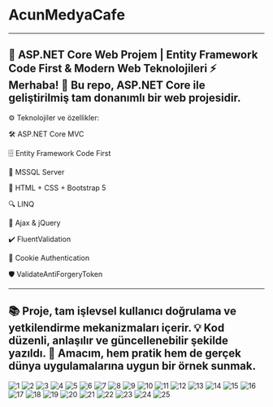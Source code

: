 # AcunMedyaCafe
---------------------------------------------------------------------------------------
🚀 ASP.NET Core Web Projem | Entity Framework Code First & Modern Web Teknolojileri ⚡
Merhaba! 👋 Bu repo, ASP.NET Core ile geliştirilmiş tam donanımlı bir web projesidir.
---------------------------------------------------------------------------------------

⚙️ Teknolojiler ve özellikler:

🛠 ASP.NET Core MVC

🗄 Entity Framework Code First 

💾 MSSQL Server

🎨 HTML + CSS + Bootstrap 5

🔍 LINQ 

🔄 Ajax & jQuery 

✔️ FluentValidation 

🔐 Cookie Authentication

🛡 ValidateAntiForgeryToken

---------------------------------------------------------------------------------------
📚 Proje, tam işlevsel kullanıcı doğrulama ve yetkilendirme mekanizmaları içerir.
💡 Kod düzenli, anlaşılır ve güncellenebilir şekilde yazıldı.
🎯 Amacım, hem pratik hem de gerçek dünya uygulamalarına uygun bir örnek sunmak.
---------------------------------------------------------------------------------------
![1](https://github.com/user-attachments/assets/b1166e85-1ad0-47d8-bc63-1887ae0fa1b8)
![2](https://github.com/user-attachments/assets/7dce87e5-82fa-489c-8260-6ff797830a23)
![3](https://github.com/user-attachments/assets/b06ac9b3-9337-4f66-87da-378051a82637)
![4](https://github.com/user-attachments/assets/78fa283b-b499-4dc1-b039-c0803f40d306)
![5](https://github.com/user-attachments/assets/81043a18-9938-46ae-922e-307608ddb4aa)
![6](https://github.com/user-attachments/assets/5d8776e7-618f-43cb-9430-836c65e018b0)
![7](https://github.com/user-attachments/assets/8e0a2663-2d33-4589-884b-30adf98d434e)
![8](https://github.com/user-attachments/assets/99585d52-ee55-4948-85ad-8c5bb4bf9bc0)
![9](https://github.com/user-attachments/assets/c5959521-5860-4e1a-a427-25b613dd13c0)
![10](https://github.com/user-attachments/assets/1c83dcc9-74fd-40ff-b35b-0180b4c419cf)
![11](https://github.com/user-attachments/assets/9f5aba0c-ea8d-4c24-9c79-33ccce8cfc7a)
![12](https://github.com/user-attachments/assets/5f30c529-007f-49ef-a7eb-de6d69d11ebf)
![13](https://github.com/user-attachments/assets/6ac3b635-1287-4c81-b0b3-85e11872fa50)
![14](https://github.com/user-attachments/assets/a6f130e2-a02e-4b31-b537-655ef1443947)
![15](https://github.com/user-attachments/assets/c6915194-9232-475a-a776-4a0dcb984d32)
![16](https://github.com/user-attachments/assets/baf99a60-663f-4f5f-96ec-5a0da17d7249)
![17](https://github.com/user-attachments/assets/a5c3b23d-5ca3-4576-8f1e-51305aee9356)
![18](https://github.com/user-attachments/assets/5a9a0505-3c1f-471b-8e42-1ac78c220b27)
![19](https://github.com/user-attachments/assets/b721987b-738f-4372-a327-8cadec48f5fa)
![20](https://github.com/user-attachments/assets/ca96d34e-cc9e-471f-9118-40fd7bbcf96c)
![21](https://github.com/user-attachments/assets/d8f2b499-1020-45fe-9b87-e9992fc1f222)
![22](https://github.com/user-attachments/assets/8c64d146-ccb9-4b87-b162-114b617974b4)
![23](https://github.com/user-attachments/assets/d6bd3520-b23d-43b4-8691-fdb08523431e)
![24](https://github.com/user-attachments/assets/298dcf0c-25bc-4ef0-a756-e43d31b40a0d)
![25](https://github.com/user-attachments/assets/842cc132-5711-4313-a702-29aa81aea783)
